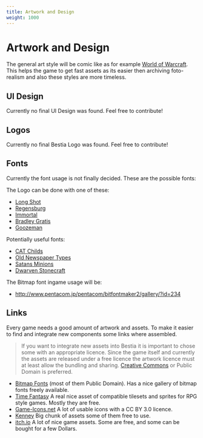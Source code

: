 ```yaml
---
title: Artwork and Design
weight: 1000
---
```

# Artwork and Design

The general art style will be comic like as for example [World of Warcraft](https://worldofwarcraft.com). This helps
the game to get fast assets as its easier then archiving foto-realism and also these styles are more timeless.

## UI Design

Currently no final UI Design was found. Feel free to contribute!

## Logos

Currently no final Bestia Logo was found. Feel free to contribute!

## Fonts

Currently the font usage is not finally decided. These are the possible fonts:

The Logo can be done with one of these:
* [Long Shot](https://www.dafont.com/de/long-shot.font?l[]=10&l[]=1&text=Bestia)
* [Regensburg](https://www.dafont.com/de/regensburg.font?l[]=10&l[]=1&text=Bestia)
* [Immortal](https://www.dafont.com/de/immortal.font?l[]=10&l[]=1&text=Bestia)
* [Bradley Gratis](https://www.dafont.com/de/bradley-gratis.font?l[]=10&l[]=1&text=Bestia)
* [Goozeman](https://www.dafont.com/de/goozeman.font?l[]=10&l[]=1&text=Bestia)

Potentially useful fonts:

* [CAT Childs](https://www.dafont.com/de/cat-childs.font?l[]=10&l[]=1&text=Bestia)
* [Old Newspaper Types](https://www.dafont.com/de/oldnewspapertypes.font?text=Bestia+Worlds+End&l[]=10&l[]=1)
* [Satans Minions](https://www.dafont.com/de/satans-minions.font?text=Bestia+-+The+Game&l[]=10&l[]=1&back=theme)
* [Dwarven Stonecraft](https://www.dafont.com/de/dwarven-stonecraft.font?l[]=10&l[]=1&text=Bestia)

The Bitmap font ingame usage will be:

* http://www.pentacom.jp/pentacom/bitfontmaker2/gallery/?id=234

## Links

Every game needs a good amount of artwork and assets. To make it easier to find and integrate new components some links where assembled.

> If you want to integrate new assets into Bestia it is important to chose some with an appropriate licence. Since the game itself and currently the assets are released under a free licence the artwork licence must at least allow the bundling and sharing. [Creative Commons](https://creativecommons.org/) or Public Domain is preferred.

* [Bitmap Fonts](http://www.pentacom.jp/pentacom/bitfontmaker2/) (most of them Public Domain). Has a nice gallery of bitmap fonts freely available.
* [Time Fantasy](http://www.timefantasy.net/) A real nice asset of compatible tilesets and sprites for RPG style games. Mostly they are free.
* [Game-Icons.net](https://game-icons.net/) A lot of usable icons with a CC BY 3.0 licence.
* [Kenney](http://kenney.nl/assets) Big chunk of assets some of them free to use.
* [itch.io](https://itch.io/game-assets) A lot of nice game assets. Some are free, and some can be bought for a few Dollars.